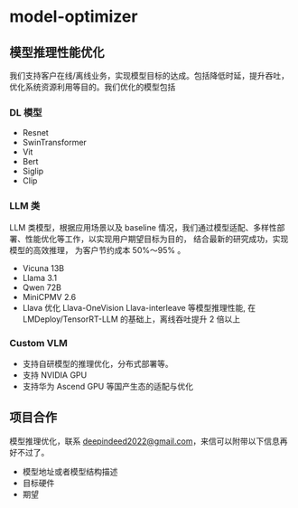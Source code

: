 # model-optimizer

## 模型推理性能优化

我们支持客户在线/离线业务，实现模型目标的达成。包括降低时延，提升吞吐，优化系统资源利用等目的。我们优化的模型包括

### DL 模型

- Resnet
- SwinTransformer
- Vit
- Bert
- Siglip
- Clip

### LLM 类

LLM 类模型，根据应用场景以及 baseline 情况，我们通过模型适配、多样性部署、性能优化等工作，以实现用户期望目标为目的，
结合最新的研究成功，实现模型的高效推理， 为客户节约成本 50%～95% 。

- Vicuna 13B
- Llama 3.1
- Qwen 72B
- MiniCPMV 2.6
- Llava 优化 Llava-OneVision Llava-interleave 等模型推理性能, 在 LMDeploy/TensorRT-LLM 的基础上，离线吞吐提升 2 倍以上

### Custom VLM

- 支持自研模型的推理优化，分布式部署等。
- 支持 NVIDIA GPU
- 支持华为 Ascend GPU 等国产生态的适配与优化

## 项目合作

模型推理优化，联系 deepindeed2022@gmail.com，来信可以附带以下信息再好不过了。

- 模型地址或者模型结构描述
- 目标硬件
- 期望